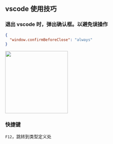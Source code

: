 ## vscode 使用技巧

### 退出 vscode 时，弹出确认框。以避免误操作

```json
{
  "window.confirmBeforeClose": "always"
}
```

<img src="https://img11.360buyimg.com/imagetools/jfs/t1/246803/23/25050/30160/673ee145F6d2e6560/9ce454d59247daa2.png" width="200" />

### 快捷键

`F12`，跳转到类型定义处
